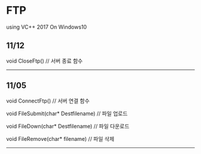 # FTP
using VC++ 2017 On Windows10

11/12
---
void CloseFtp() // 서버 종료 함수

---
11/05 
---
void ConnectFtp() // 서버 연결 함수

void FileSubmit(char* Destfilename) // 파일 업로드

void FileDown(char* Destfilename) // 파일 다운로드

void FileRemove(char* filename) // 파일 삭제

---
